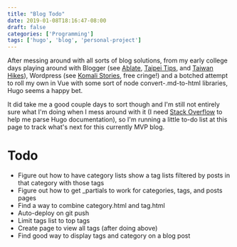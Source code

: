 ```yaml
---
title: "Blog Todo"
date: 2019-01-08T18:16:47-08:00
draft: false
categories: ['Programming']
tags: ['hugo', 'blog', 'personal-project']
---
```


After messing around with all sorts of blog solutions, from my early college days playing around with Blogger (see [Ablate](http://www.ablate.blogspot.com), [Taipei Tips](http://taipeitips.blogspot.com/), and [Taiwan Hikes](http://taiwanhikes.blogspot.com/)), Wordpress (see [Komali Stories](https://komalistories.wordpress.com/), free cringe!) and a botched attempt to roll my own in Vue with some sort of node convert-.md-to-html libraries, Hugo seems a happy bet.

It did take me a good couple days to sort though and I'm still not entirely sure what I'm doing when I mess around with it (I need [Stack Overflow](https://stackoverflow.com/questions/54028912/in-hugo-documentation-what-is-meant-by-%E2%8A%A2-%E2%8A%A3-and-similar) to help me parse Hugo documentation), so I'm running a little to-do list at this page to track what's next for this currently MVP blog.

# Todo
* Figure out how to have category lists show a tag lists filtered by posts in that category with those tags
* Figure out how to get _partials to work for categories, tags, and posts pages
* Find a way to combine category.html and tag.html
* Auto-deploy on git push
* Limit tags list to top tags
* Create page to view all tags (after doing above)
* Find good way to display tags and category on a blog post
